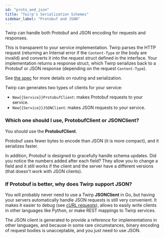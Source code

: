 ```yaml
---
id: "proto_and_json"
title: "Twirp's Serialization Schemes"
sidebar_label: "Protobuf and JSON"
---
```


Twirp can handle both Protobuf and JSON encoding for requests and responses.

This is transparent to your service implementation. Twirp parses the HTTP
request (returning an Internal error if the `Content-Type` or the body are
invalid) and converts it into the request struct defined in the interface. Your
implementation returns a response struct, which Twirp serializes back to a
Protobuf or JSON response (depending on the request `Content-Type`).

See [the spec](spec_v7.md) for more details on routing and serialization.

Twirp can generates two types of clients for your service:

 * `New{{Service}}ProtobufClient`: makes Protobuf requests to your service.
 * `New{{Service}}JSONClient`: makes JSON requests to your service.

### Which one should I use, ProtobufClient or JSONClient?

You should use the **ProtobufClient**.

Protobuf uses fewer bytes to encode than JSON (it is more compact), and it
serializes faster.

In addition, Protobuf is designed to gracefully handle schema
updates. Did you notice the numbers added after each field? They allow you to
change a field and it still works if the client and the server have a different
versions (that doesn't work with JSON clients).

### If Protobuf is better, why does Twirp support JSON?

You will probably never need to use a Twirp **JSONClient** in Go, but having
your servers automatically handle JSON requests is still very convenient. It
makes it easier to debug (see [cURL requests](curl.md)), allows to easily write
clients in other languages like Python, or make REST mappings to Twirp
services.

The JSON client is generated to provide a reference for implementations in other
languages, and because in some rare circumstances, binary encoding of request
bodies is unacceptable, and you just need to use JSON.
